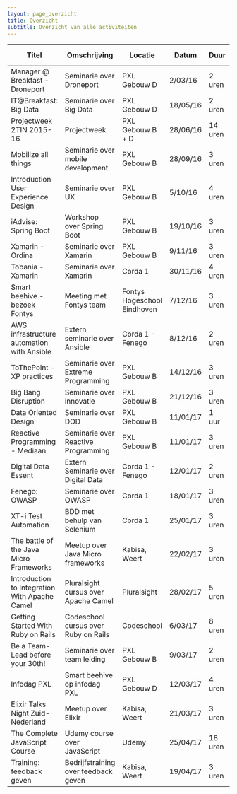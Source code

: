 ```yaml
---
layout: page_overzicht
title: Overzicht
subtitle: Overzicht van alle activiteiten
---
```

| Titel                                         | Omschrijving                         | Locatie                     | Datum    | Duur    | Zelf aangebracht |
|-----------------------------------------------|--------------------------------------|-----------------------------|----------|---------|------------------|
| Manager @ Breakfast - Droneport               | Seminarie over Droneport             | PXL Gebouw D                | 2/03/16  | 2 uren  | Nee              |
| IT@Breakfast: Big Data                        | Seminarie over Big Data              | PXL Gebouw D                | 18/05/16 | 2 uren  | Nee              |
| Projectweek 2TIN 2015-16                      | Projectweek                          | PXL Gebouw B + D            | 28/06/16 | 14 uren | Nee              |
| Mobilize all things                           | Seminarie over mobile development    | PXL Gebouw B                | 28/09/16 | 3 uren  | Nee              |
| Introduction User Experience Design           | Seminarie over UX                    | PXL Gebouw B                | 5/10/16  | 4 uren  | Nee              |
| iAdvise: Spring Boot                          | Workshop over Spring Boot            | PXL Gebouw B                | 19/10/16 | 3 uren  | Nee              |
| Xamarin - Ordina                              | Seminarie over Xamarin               | PXL Gebouw B                | 9/11/16  | 3 uren  | Nee              |
| Tobania - Xamarin                             | Seminarie over Xamarin               | Corda 1                     | 30/11/16 | 4 uren  | Nee              |
| Smart beehive - bezoek Fontys                 | Meeting met Fontys team              | Fontys Hogeschool Eindhoven | 7/12/16  | 3 uren  | Nee              |
| AWS infrastructure automation with Ansible    | Extern seminarie over Ansible        | Corda 1 - Fenego            | 8/12/16  | 2 uren  | Nee              |
| ToThePoint - XP practices                     | Seminarie over Extreme Programming   | PXL Gebouw B                | 14/12/16 | 3 uren  | Nee              |
| Big Bang Disruption                           | Seminarie over innovatie             | PXL Gebouw B                | 21/12/16 | 3 uren  | Nee              |
| Data Oriented Design                          | Seminarie over DOD                   | PXL Gebouw B                | 11/01/17 | 1 uur   | Nee              |
| Reactive Programming - Mediaan                | Seminarie over Reactive Programming  | PXL Gebouw B                | 11/01/17 | 3 uren  | Nee              |
| Digital Data Essent                           | Extern Seminarie over Digital Data   | Corda 1 - Fenego            | 12/01/17 | 2 uren  | Nee              |
| Fenego: OWASP                                 | Seminarie over OWASP                 | Corda 1                     | 18/01/17 | 3 uren  | Nee              |
| XT-i Test Automation                          | BDD met behulp van Selenium          | Corda 1                     | 25/01/17 | 3 uren  | Nee              |
| The battle of the Java Micro Frameworks       | Meetup over Java Micro frameworks    | Kabisa, Weert               | 22/02/17 | 3 uren  | Ja               |
| Introduction to Integration With Apache Camel | Pluralsight cursus over Apache Camel | Pluralsight                 | 28/02/17 | 5 uren  | Ja               |
| Getting Started With Ruby on Rails            | Codeschool cursus over Ruby on Rails | Codeschool                  | 6/03/17  | 8 uren  | Ja               |
| Be a Team-Lead before your 30th!              | Seminarie over team leiding          | PXL Gebouw B                | 9/03/17  | 2 uren  | Nee              |
| Infodag PXL                                   | Smart beehive op infodag PXL         | PXL Gebouw D                | 12/03/17 | 4 uren  | Ja               |
| Elixir Talks Night Zuid-Nederland             | Meetup over Elixir                   | Kabisa, Weert               | 21/03/17 | 3 uren  | Ja               |
| The Complete JavaScript Course                | Udemy course over JavaScript         | Udemy                       | 25/04/17 | 18 uren | Ja               |
| Training: feedback geven                      | Bedrijfstraining over feedback geven | Kabisa, Weert               | 19/04/17 | 3 uren  | Ja               |